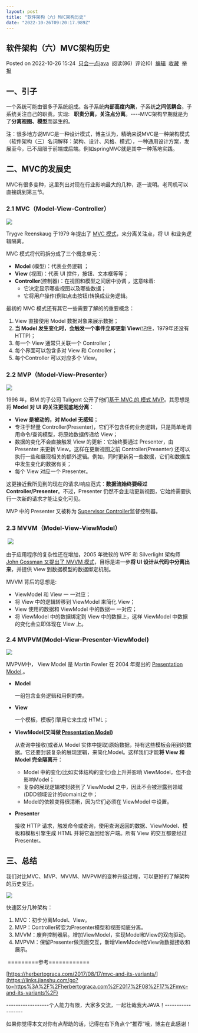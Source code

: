```yaml
---
layout: post
title: "软件架构（六）MVC架构历史"
date: "2022-10-26T09:20:17.989Z"
---
```

软件架构（六）MVC架构历史
--------------

Posted on 2022-10-26 15:24  [只会一点java](https://www.cnblogs.com/dennyzhangdd/)  阅读(86)  评论(0)  [编辑](https://i.cnblogs.com/EditPosts.aspx?postid=16701174)  [收藏](javascript:void(0))  [举报](javascript:void(0))

一、引子
----

一个系统可能由很多子系统组成。各子系统**内部高度内聚**，子系统**之间低耦合**。子系统关注自己的职责。实现:   **职责分离，关注点分离**。----MVC架构早期就是为了**分离视图、模型**而诞生的。

注：很多地方说MVC是一种设计模式，博主认为，精确来说MVC是一种架构模式（软件架构（三）名词解释：架构、设计、风格、模式），一种通用设计方案，发展至今，已不局限于前端或后端。例如springMVC就是其中一种落地实践。

二、MVC的发展史
---------

MVC有很多变种，这里列出对现在行业影响最大的几种，逐一说明。老司机可以直接跳到第三节。

### 2.1 MVC（Model-View-Controller）

![](https://img2022.cnblogs.com/blog/584866/202210/584866-20221013084614268-854766431.jpg)

Trygve Reenskaug 于1979 年提出了 [MVC 模式](https://folk.universitetetioslo.no/trygver/1979/mvc-2/1979-12-MVC.pdf)，来分离关注点，将 UI 和业务逻辑隔离。

MVC 模式将代码拆分成了三个概念单元：

*   **Model** (模型)：代表业务逻辑 ；
*   **View** (视图)：代表 UI 控件，按钮、文本框等等；
*   **Controller**(控制器)：在视图和模型之间居中协调 ，这意味着:
    *   它决定显示哪些视图以及哪些数据；
    *   它将用户操作(例如点击按钮)转换成业务逻辑。

最初的 MVC 模式还有其它一些需要了解的的重要概念：

1.  View 直接使用 Model 数据对象来展示数据；
2.  **当 Model 发生变化时，会触发一个事件立即更新 View**(记住，1979年还没有 HTTP)；
3.  每一个 View 通常只关联一个 Controller；
4.  每个界面可以包含多对 View 和 Controller；
5.  每个Controller 可以对应多个 View。

### 2.2 MVP（Model-View-Presenter）

![](https://img2022.cnblogs.com/blog/584866/202210/584866-20221013175819355-945419361.jpg)

1996 年，IBM 的子公司 Taligent 公开了他们[基于 MVC 的 模式 MVP](http://www.wildcrest.com/Potel/Portfolio/mvp.pdf)。其思想是将 **Model 对 UI 的关注更彻底地分离**：

*   **View 是被动的，对 Model 无感知**；
*   专注于轻量 Controller(Presenter)，它们不包含任何业务逻辑，只是简单地调用命令/查询模型，将原始数据传递给 View；
*   数据的变化不会直接触发 View 的更新：它始终要通过 Presenter，由 Presenter 来更新 View。这样在更新视图之前 Controller(Presenter) 还可以执行一些和展现相关的额外逻辑。例如，同时更新另一些数据，它们和数据库中发生变化的数据有关；
*   每个 View 对应一个 Presenter。

这更接近我所见到的现在的请求/响应范式：**数据流始终要经过 Controller/Presenter**。不过，Presenter 仍然不会主动更新视图，它始终需要执行一次新的请求才能让变化可见。

MVP 中的 Presenter 又被称为 [Supervisor Controller](https://links.jianshu.com/go?to=https%3A%2F%2Fmartinfowler.com%2FeaaDev%2FSupervisingPresenter.html)监督控制器。

### 2.3 MVVM（Model-View-ViewModel）

 ![](https://img2022.cnblogs.com/blog/584866/202210/584866-20221013192613114-329353351.jpg)

由于应用程序的复杂性还在增加，2005 年微软的 WPF 和 Silverlight 架构师 [John Gossman 又提出了 MVVM 模式](https://links.jianshu.com/go?to=https%3A%2F%2Fblogs.msdn.microsoft.com%2Fjohngossman%2F2005%2F10%2F08%2Fintroduction-to-modelviewviewmodel-pattern-for-building-wpf-apps%2F)，目标是进一步**将 UI 设计从代码中分离出来**，并提供 View 到数据模型的数据绑定机制。

MVVM 背后的思想是:

*   ViewModel 和 View 一 一对应；
*   将 View 中的逻辑转移到 ViewModel 来简化 View；
*   View 使用的数据和 ViewModel 中的数据一 一对应；
*   将 ViewModel 中的数据绑定到 View 中的数据上，这样 ViewModel 中数据的变化会立即体现在 View 上。

### 2.4 MVPVM(Model-View-Presenter-ViewModel)

![](https://img2022.cnblogs.com/blog/584866/202210/584866-20221024155828718-2053981365.jpg)

MVPVM中， View Model 是 Martin Fowler 在 2004 年提出的 [Presentation Model](https://links.jianshu.com/go?to=https%3A%2F%2Fmartinfowler.com%2FeaaDev%2FPresentationModel.html),。

*   **Model**
    
    一组包含业务逻辑和用例的类。
    
*   **View**
    
    一个模板，模板引擎用它来生成 HTML；
    
*   **ViewModel(又叫做 [Presentation Model](https://links.jianshu.com/go?to=https%3A%2F%2Fmartinfowler.com%2FeaaDev%2FPresentationModel.html))**
    
    从查询中接收(或者从 Model 实体中提取)原始数据，持有这些模板会用到的数据。它还要封装复杂的展现逻辑，来简化Model。这样我们才能**将 View 和 Model 完全隔离**开：
    
    *   Model 中的变化(比如实体结构的变化)会上升并影响 ViewModel，但不会影响Model；
    *   复杂的展现逻辑被封装到了 ViewModel 之中，因此不会被泄露到领域(DDD领域设计的domain)之中；
    *   Model的依赖变得很清晰，因为它们必须在 ViewModel 中设置。
*   **Presenter**
    
    接收 HTTP 请求，触发命令或查询，使用查询返回的数据、ViewModel、模板和模板引擎生成 HTML 并将它返回给客户端。所有 View 的交互都要经过 Presenter。
    

三、总结
----

我们对比MVC、MVP、MVVM、MVPVM的变种升级过程，可以更好的了解架构的历史变迁。

![](https://img2022.cnblogs.com/blog/584866/202210/584866-20221026135116445-418013487.png)

快速区分几种架构：

1.  MVC：初步分离Model、View。
2.  MVP：Controller转变为Presenter模型和视图彻底分离。　　
3.  MVVM：废弃控制器层。增加ViewModel，实现Model和View的双向驱动。
4.  MVPVM：保留Presenter做页面交互，新增ViewModel给View做数据接收和展示。

  

 =========参考============

[https://herbertograca.com/2017/08/17/mvc-and-its-variants/](https://links.jianshu.com/go?to=https%3A%2F%2Fherbertograca.com%2F2017%2F08%2F17%2Fmvc-and-its-variants%2F)

\------------------个人能力有限，大家多交流，一起壮哉我大JAVA！------------------

如果你觉得本文对你有点帮助的话，记得在右下角点个“推荐”哦，博主在此感谢！